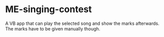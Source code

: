 # ME-singing-contest
A VB app that can play the selected song and show the marks afterwards.
The marks have to be given manually though.
